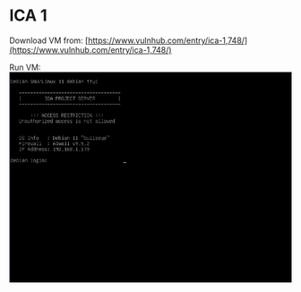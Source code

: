 # ICA 1

Download VM from:
[https://www.vulnhub.com/entry/ica-1,748/](https://www.vulnhub.com/entry/ica-1,748/)


Run VM:
![](IMG/ICA1VM.png)

